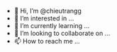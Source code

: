 - 👋 Hi, I’m @chieutrangg
- 👀 I’m interested in ...
- 🌱 I’m currently learning ...
- 💞️ I’m looking to collaborate on ...
- 📫 How to reach me ...

<!---
chieutrangg/chieutrangg is a ✨ special ✨ repository because its `README.md` (this file) appears on your GitHub profile.
You can click the Preview link to take a look at your changes.
--->
